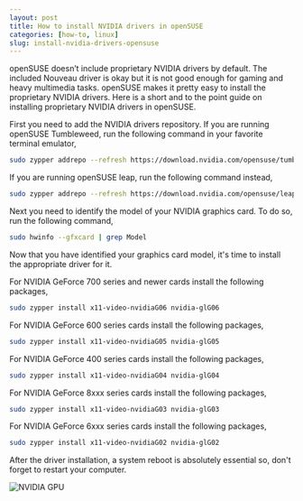 ```yaml
---
layout: post
title: How to install NVIDIA drivers in openSUSE
categories: [how-to, linux]
slug: install-nvidia-drivers-opensuse
---
```


openSUSE doesn’t include proprietary NVIDIA drivers by default. The included Nouveau driver is okay but it is not good enough for gaming and heavy multimedia tasks. openSUSE makes it pretty easy to install the proprietary NVIDIA drivers. Here is a short and to the point guide on installing proprietary NVIDIA drivers in openSUSE.  
<!--more-->

First you need to add the NVIDIA drivers repository. If you are running openSUSE Tumbleweed, run the following command in your favorite terminal emulator,  

```bash
sudo zypper addrepo --refresh https://download.nvidia.com/opensuse/tumbleweed NVIDIA
```

If you are running openSUSE leap, run the following command instead,  
 
```bash
sudo zypper addrepo --refresh https://download.nvidia.com/opensuse/leap/$releasever NVIDIA
```

Next you need to identify the model of your NVIDIA graphics card. To do so, run the following command,  

```bash
sudo hwinfo --gfxcard | grep Model
```

Now that you have identified your graphics card model, it's time to  install the appropriate driver for it.  

For NVIDIA GeForce 700 series and newer cards install the following packages,  

```bash
sudo zypper install x11-video-nvidiaG06 nvidia-glG06
```

For NVIDIA GeForce 600 series cards install the following packages,  

```bash
sudo zypper install x11-video-nvidiaG05 nvidia-glG05
```

For NVIDIA GeForce 400 series cards install the following packages,  

```bash
sudo zypper install x11-video-nvidiaG04 nvidia-glG04
```

For NVIDIA GeForce 8xxx series cards install the following packages,  

```bash
sudo zypper install x11-video-nvidiaG03 nvidia-glG03
```

For NVIDIA GeForce 6xxx series cards install the following packages,  

```bash
sudo zypper install x11-video-nvidiaG02 nvidia-glG02
```

After the driver installation, a system reboot is absolutely essential so, don't forget to restart your computer.  

![NVIDIA GPU](https://raw.githubusercontent.com/hakerdefo/hakerdefo.github.io/main/assets/image/gaming-rig.webp "NVIDIA GPU")
